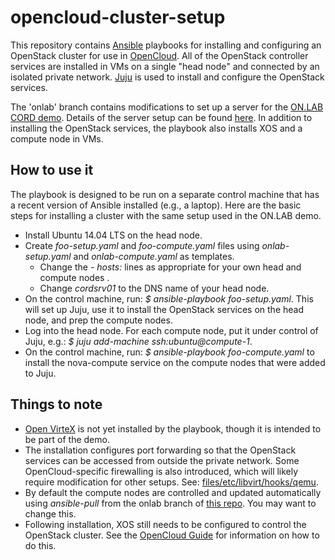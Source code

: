 # opencloud-cluster-setup
This repository contains [Ansible](http://docs.ansible.com) playbooks for installing and configuring an OpenStack cluster 
for use in [OpenCloud](http://guide.opencloud.us).  All of the OpenStack controller services are installed in VMs on a 
single "head node" and connected by an isolated private network. [Juju](http://www.ubuntu.com/cloud/tools/juju) is used 
to install and configure the OpenStack services.

The 'onlab' branch contains modifications to set up a server for the [ON.LAB](http://onlab.us/) 
[CORD demo](https://wiki.onosproject.org/pages/viewpage.action?pageId=3441030).  Details of the server setup can be found [here](https://wiki.onosproject.org/display/ONOS/ON.LAB+demo+server+setup).  In addition to installing the OpenStack
services, the playbook also installs XOS and a compute node in VMs.

## How to use it

The playbook is designed to be run on a separate control machine that has a recent version of Ansible installed (e.g., a laptop).
Here are the basic steps for installing a cluster with the same setup used in the ON.LAB demo.

* Install Ubuntu 14.04 LTS on the head node.
* Create *foo-setup.yaml* and *foo-compute.yaml* files using *onlab-setup.yaml* and *onlab-compute.yaml* as templates.  
  * Change the *- hosts:* lines as appropriate for your own head and compute nodes .  
  * Change *cordsrv01* to the DNS name of your head node.
* On the control machine, run: *$ ansible-playbook foo-setup.yaml*.  This will set up Juju, use it to install the OpenStack services on the head node, and prep the compute nodes.
* Log into the head node.  For each compute node, put it under control of Juju, e.g.: *$ juju add-machine ssh:ubuntu@compute-1*.
* On the control machine, run: *$ ansible-playbook foo-compute.yaml* to install the nova-compute service on the compute nodes that were added to Juju.

## Things to note

* [Open VirteX](http://ovx.onlab.us/) is not yet installed by the playbook, though it is intended to be part of the demo.
* The installation configures port forwarding so that the OpenStack services can be accessed from outside the private network. Some OpenCloud-specific firewalling is also introduced, which will likely require modification for other setups.  See: [files/etc/libvirt/hooks/qemu](https://github.com/andybavier/opencloud-cluster-setup/blob/onlab/files/etc/libvirt/hooks/qemu).
* By default the compute nodes are controlled and updated automatically using *ansible-pull* from the onlab branch of [this repo](https://github.com/andybavier/opencloud-nova-compute-ansible).  You may want to change this.
* Following installation, XOS still needs to be configured to control the OpenStack cluster.  See the [OpenCloud Guide](http:guide.opencloud.us) for information on how to do this.

